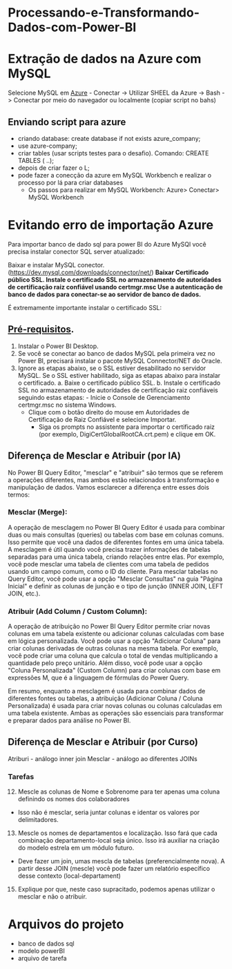 # Processando-e-Transformando-Dados-com-Power-BI

# Extração de dados na Azure  com MySQL

Selecione MySQL em [Azure](https://portal.azure.com/#home) - Conectar -> Utilizar SHEEL da Azure -> Bash -> Conectar por meio do navegador ou localmente (copiar script no bahs)

## Enviando script para azure
- criando database: create database if not exists azure_company;
- use azure-company;
- criar tables (usar scripts testes para o desafio). Comando: CREATE TABLES <nome> ( ..);
- depois de criar fazer o L;
- pode fazer a conecção da azure em MySQL  Workbench e realizar o processo por lá para criar databases
	- Os passos para realizar em MySQL Workbench: Azure> Conectar> MySQL Workbench

# Evitando erro de importação Azure
Para importar banco de dado sql para power BI do Azure MySQl você precisa instalar conector SQL server atualizado:

Baixar e instalar MySQL conector. (https://dev.mysql.com/downloads/connector/net/)
**Baixar Certificado público SSL. Instale o certificado SSL no armazenamento de autoridades de certificação raiz confiável usando certmgr.msc
Use a autenticação de banco de dados para conectar-se ao servidor de banco de dados.**

É extremamente importante instalar o certificado SSL:
## [Pré-requisitos](https://learn.microsoft.com/pt-br/azure/mysql/flexible-server/connect-with-powerbi-desktop).
1. Instalar o Power BI Desktop.
2. Se você se conectar ao banco de dados MySQL pela primeira vez no Power BI, precisará instalar o pacote MySQL Connector/NET do Oracle.
3. Ignore as etapas abaixo, se o SSL estiver desabilitado no servidor MySQL. Se o SSL estiver habilitado, siga as etapas abaixo para instalar o certificado.
	a. Baixe o certificado público SSL.
	b. Instale o certificado SSL no armazenamento de autoridades de certificação raiz confiáveis seguindo estas etapas:
		- Inicie o Console de Gerenciamento certmgr.msc no sistema Windows.
    - Clique com o botão direito do mouse em Autoridades de Certificação de Raiz Confiável e selecione Importar.
		- Siga os prompts no assistente para importar o certificado raiz (por exemplo, DigiCertGlobalRootCA.crt.pem) e clique em OK.

## Diferença de Mesclar e Atribuir (por IA)
No Power BI Query Editor, "mesclar" e "atribuir" são termos que se referem a operações diferentes, mas ambos estão relacionados à transformação e manipulação de dados. Vamos esclarecer a diferença entre esses dois termos:

### Mesclar (Merge):
A operação de mesclagem no Power BI Query Editor é usada para combinar duas ou mais consultas (queries) ou tabelas com base em colunas comuns. Isso permite que você una dados de diferentes fontes em uma única tabela.
A mesclagem é útil quando você precisa trazer informações de tabelas separadas para uma única tabela, criando relações entre elas. Por exemplo, você pode mesclar uma tabela de clientes com uma tabela de pedidos usando um campo comum, como o ID do cliente.
Para mesclar tabelas no Query Editor, você pode usar a opção "Mesclar Consultas" na guia "Página Inicial" e definir as colunas de junção e o tipo de junção (INNER JOIN, LEFT JOIN, etc.).

### Atribuir (Add Column / Custom Column):
A operação de atribuição no Power BI Query Editor permite criar novas colunas em uma tabela existente ou adicionar colunas calculadas com base em lógica personalizada.
Você pode usar a opção "Adicionar Coluna" para criar colunas derivadas de outras colunas na mesma tabela. Por exemplo, você pode criar uma coluna que calcula o total de vendas multiplicando a quantidade pelo preço unitário.
Além disso, você pode usar a opção "Coluna Personalizada" (Custom Column) para criar colunas com base em expressões M, que é a linguagem de fórmulas do Power Query.

Em resumo, enquanto a mesclagem é usada para combinar dados de diferentes fontes ou tabelas, a atribuição (Adicionar Coluna / Coluna Personalizada) é usada para criar novas colunas ou colunas calculadas em uma tabela existente. Ambas as operações são essenciais para transformar e preparar dados para análise no Power BI.

## Diferença de Mesclar e Atribuir (por Curso)
Atriburi - análogo inner join
Mesclar - análogo ao diferentes JOINs

### Tarefas
12. Mescle as colunas de Nome e Sobrenome para ter apenas uma coluna definindo os nomes dos colaboradores
  - Isso não é mesclar, seria juntar colunas e identar os valores por delimitadores.
13. Mescle os nomes de departamentos e localização. Isso fará que cada combinação departamento-local seja único. Isso irá auxiliar na criação do modelo estrela em um módulo futuro.
  - Deve fazer um join, umas mescla de tabelas (preferencialmente nova). A partir desse JOIN (mescle) você pode fazer um relatório específico desse contexto (local-departament)
15. Explique por que, neste caso supracitado, podemos apenas utilizar o mesclar e não o atribuir.

# Arquivos do projeto

- banco de dados sql
- modelo powerBI
- arquivo de tarefa

